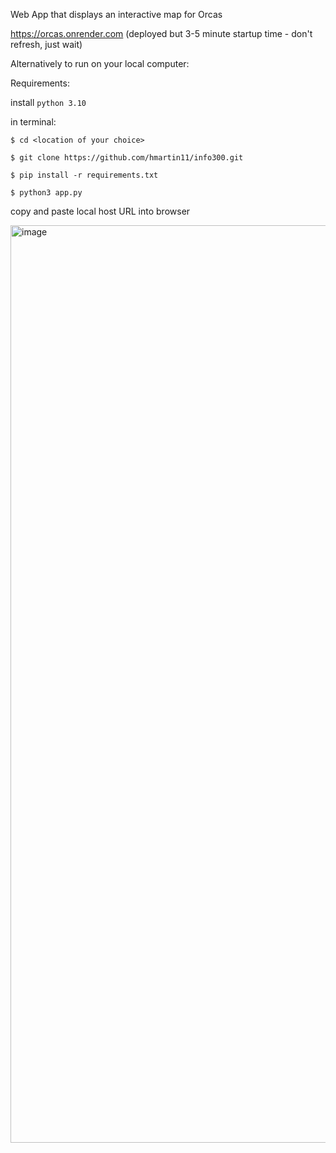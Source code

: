 Web App that displays an interactive map for Orcas 

https://orcas.onrender.com (deployed but 3-5 minute startup time - don't refresh, just wait)

Alternatively to run on your local computer:

Requirements:

install `python 3.10`

in terminal:

`$ cd <location of your choice>`

`$ git clone https://github.com/hmartin11/info300.git`

`$ pip install -r requirements.txt`

`$ python3 app.py`

copy and paste local host URL into browser



<img width="1468" alt="image" src="https://github.com/user-attachments/assets/2e5e88c1-569c-433f-a80e-c8b9543e9e19" />


